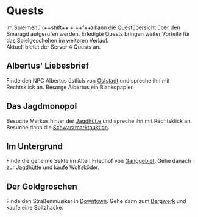 # Quests

Im Spielmenü (++shift++ + ++f++) kann die Questübersicht über den Smaragd aufgerufen werden. Erledigte Quests bringen weiter Vorteile für das Spielgeschehen im weiteren Verlauf.<br>
Aktuell bietet der Server 4 Quests an.

## Albertus' Liebesbrief
Finde den NPC Albertus östlich von [Oststadt](../../pages/gebiete/oststadt.md) und spreche ihn mit Rechtsklick an. Besorge Albertus ein Blankopapier.

## Das Jagdmonopol
Besuche Markus hinter der [Jagdhütte](../../pages/nebenjobs/jagd.md) und spreche ihn mit Rechtsklick an. Besuche dann die [Schwarzmarktauktion](../../pages/orte/schwarzmarkt.md).

## Im Untergrund
Finde die geheime Sekte im Alten Friedhof von [Ganggebiet](../../pages/gebiete/ganggebiet.md). Gehe danach zur Jagdhütte und kaufe Wolfsköder.

## Der Goldgroschen
Finde den Straßenmusiker in [Downtown](../../pages/gebiete/downtown.md). Gehe dann zum [Bergwerk](../../pages/nebenjobs/bergbau.md) und kaufe eine Spitzhacke.
